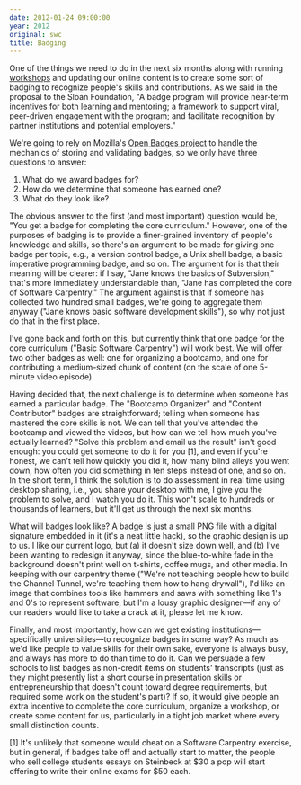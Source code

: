 ```yaml
---
date: 2012-01-24 09:00:00
year: 2012
original: swc
title: Badging
---
```

<p>One of the things we need to do in the next six months along with running <a href="{{site.baseurl}}/workshops/">workshops</a> and updating our online content is to create some sort of badging to recognize people's skills and contributions. As we said in the proposal to the Sloan Foundation, "A badge program will provide near-term incentives for both learning and mentoring; a framework to support viral, peer-driven engagement with the program; and facilitate recognition by partner institutions and potential employers."</p>
<p>We're going to rely on Mozilla's <a href="http://openbadges.org/">Open Badges project</a> to handle the mechanics of storing and validating badges, so we only have three questions to answer:</p>
<ol>
<li>What do we award badges for?</li>
<li>How do we determine that someone has earned one?</li>
<li>What do they look like?</li>
</ol>
<p>The obvious answer to the first (and most important) question would be, "You get a badge for completing the core curriculum." However, one of the purposes of badging is to provide a finer-grained inventory of people's knowledge and skills, so there's an argument to be made for giving one badge per topic, e.g., a version control badge, a Unix shell badge, a basic imperative programming badge, and so on.  The argument for is that their meaning will be clearer: if I say, "Jane knows the basics of Subversion," that's more immediately understandable than, "Jane has completed the core of Software Carpentry." The argument against is that if someone has collected two hundred small badges, we're going to aggregate them anyway ("Jane knows basic software development skills"), so why not just do that in the first place.</p>
<p>I've gone back and forth on this, but currently think that one badge for the core curriculum ("Basic Software Carpentry") will work best. We will offer two other badges as well: one for organizing a bootcamp, and one for contributing a medium-sized chunk of content (on the scale of one 5-minute video episode).</p>
<p>Having decided that, the next challenge is to determine when someone has earned a particular badge. The "Bootcamp Organizer" and "Content Contributor" badges are straightforward; telling when someone has mastered the core skills is not. We can tell that you've attended the bootcamp and viewed the videos, but how can we tell how much you've actually learned?  "Solve this problem and email us the result" isn't good enough: you could get someone to do it for you [1], and even if you're honest, we can't tell how quickly you did it, how many blind alleys you went down, how often you did something in ten steps instead of one, and so on. In the short term, I think the solution is to do assessment in real time using desktop sharing, i.e., you share your desktop with me, I give you the problem to solve, and I watch you do it.  This won't scale to hundreds or thousands of learners, but it'll get us through the next six months.</p>
<p>What will badges look like? A badge is just a small PNG file with a digital signature embedded in it (it's a neat little hack), so the graphic design is up to us. I like our current logo, but (a) it doesn't size down well, and (b) I've been wanting to redesign it anyway, since the blue-to-white fade in the background doesn't print well on t-shirts, coffee mugs, and other media. In keeping with our carpentry theme ("We're not teaching people how to build the Channel Tunnel, we're teaching them how to hang drywall"), I'd like an image that combines tools like hammers and saws with something like 1's and 0's to represent software, but I'm a lousy graphic designer&mdash;if any of our readers would like to take a crack at it, please let me know.</p>
<p>Finally, and most importantly, how can we get existing institutions&mdash;specifically universities&mdash;to recognize badges in some way? As much as we'd like people to value skills for their own sake, everyone is always busy, and always has more to do than time to do it. Can we persuade a few schools to list badges as non-credit items on students' transcripts (just as they might presently list a short course in presentation skills or entrepreneurship that doesn't count toward degree requirements, but required some work on the student's part)?  If so, it would give people an extra incentive to complete the core curriculum, organize a workshop, or create some content for us, particularly in a tight job market where every small distinction counts.</p>
<p>[1] It's unlikely that someone would cheat on a Software Carpentry exercise, but in general, if badges take off and actually start to matter, the people who sell college students essays on Steinbeck at $30 a pop will start offering to write their online exams for $50 each.</p>
